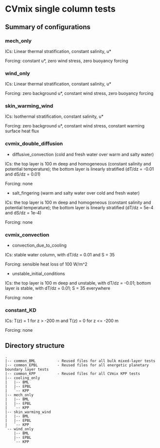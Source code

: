 # CVmix single column tests

## Summary of configurations

### mech_only

ICs: Linear thermal stratification, constant salinity, u*

Forcing: constant u*, zero wind stress, zero buoyancy forcing

### wind_only

ICs: Linear thermal stratification, constant salinity, u*

Forcing: zero background u*, constant wind stress, zero buoyancy forcing

### skin_warming_wind

ICs: Isothermal stratification, constant salinity, u*

Forcing: zero background u*, constant wind stress, constant warming surface heat flux

### cvmix_double_diffusion

* diffusive_convection (cold and fresh water over warm and salty water)

ICs: the top layer is 100 m deep and homogeneous (constant salinity and potential temperature); the bottom layer is linearly stratified (dT/dz = -0.01 and dS/dz = 0.01)

Forcing: none

* salt_fingering (warm and salty water over cold and fresh water)

ICs: the top layer is 100 m deep and homogeneous (constant salinity and potential temperature); the bottom layer is linearly stratified (dT/dz = 5e-4 and dS/dz = 1e-4)

Forcing: none

### cvmix_convection

* convection_due_to_cooling

ICs: stable water column, with dT/dz = 0.01 and S = 35

Forcing: sensible heat loss of 100 W/m^2

* unstable_initial_conditions

ICs: the top layer is 100 m deep and unstable, with dT/dz = -0.01; bottom layer is stable, with dT/dz = 0.01; S = 35 everywhere

Forcing: none

### constant_KD

ICs: T(z) = 1 for z > -200 m and T(z) = 0 for z <= -200 m

Forcing: none

## Directory structure

```
.
|-- common_BML          - Reused files for all bulk mixed-layer tests
|-- common_EPBL         - Reused files for all energetic planetary boundary layer tests
|-- common_KPP          - Reused files for all CVmix KPP tests
|-- cooling_only
|   |-- BML
|   |-- EPBL
|   `-- KPP
|-- mech_only
|   |-- BML
|   |-- EPBL
|   `-- KPP
|-- skin_warming_wind
|   |-- BML
|   |-- EPBL
|   `-- KPP
`-- wind_only
    |-- BML
    |-- EPBL
    `-- KPP
```
